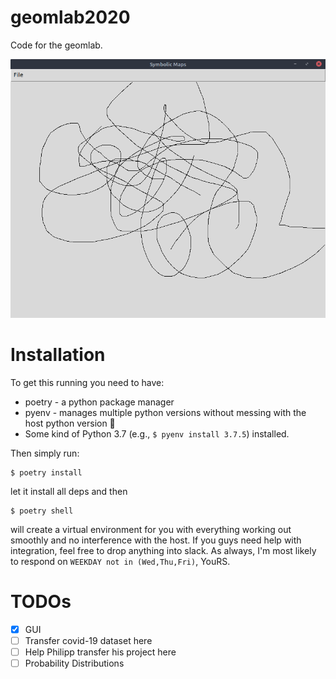 # geomlab2020

Code for the geomlab.

![](assets/screeny.png)

# Installation

  To get this running you need to have:
  - poetry - a python package manager
  - pyenv - manages multiple python versions without messing with the host python version 💚
  - Some kind of Python 3.7 (e.g., `$ pyenv install 3.7.5`)
  installed.

  Then simply run:

  ```
  $ poetry install
  ```

  let it install all deps and then

  ```
  $ poetry shell
  ```

  will create a virtual environment for you with everything working out
  smoothly and no interference with the host. If you guys need help with
  integration, feel free to drop anything into slack. As always, I'm most
  likely to respond on `WEEKDAY not in (Wed,Thu,Fri)`, YouRS.

# TODOs

  - [X] GUI
  - [ ] Transfer covid-19 dataset here
  - [ ] Help Philipp transfer his project here
  - [ ] Probability Distributions
